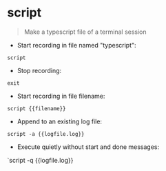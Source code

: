 # script

> Make a typescript file of a terminal session

- Start recording in file named "typescript":

`script`

- Stop recording:

`exit`

- Start recording in file filename:

`script {{filename}}`

- Append to an existing log file:

`script -a {{logfile.log}}`

- Execute quietly without start and done messages:

`script -q {{logfile.log}}
